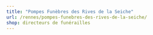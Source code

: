 ```yaml
---
title: "Pompes Funèbres des Rives de la Seiche"
url: /rennes/pompes-funebres-des-rives-de-la-seiche/
shop: directeurs de funérailles
---
```

